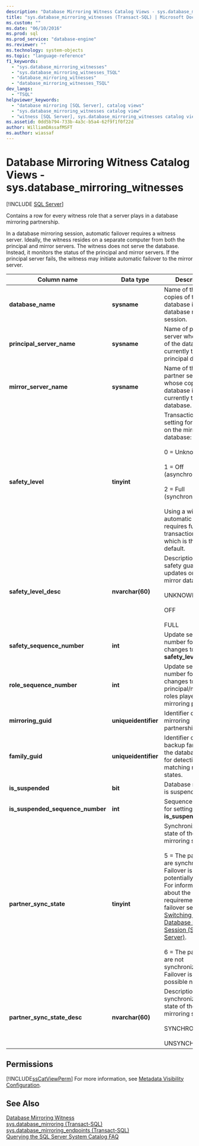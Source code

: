 ```yaml
---
description: "Database Mirroring Witness Catalog Views - sys.database_mirroring_witnesses"
title: "sys.database_mirroring_witnesses (Transact-SQL) | Microsoft Docs"
ms.custom: ""
ms.date: "06/10/2016"
ms.prod: sql
ms.prod_service: "database-engine"
ms.reviewer: ""
ms.technology: system-objects
ms.topic: "language-reference"
f1_keywords: 
  - "sys.database_mirroring_witnesses"
  - "sys.database_mirroring_witnesses_TSQL"
  - "database_mirroring_witnesses"
  - "database_mirroring_witnesses_TSQL"
dev_langs: 
  - "TSQL"
helpviewer_keywords: 
  - "database mirroring [SQL Server], catalog views"
  - "sys.database_mirroring_witnesses catalog view"
  - "witness [SQL Server], sys.database_mirroring_witnesses catalog view"
ms.assetid: 0dd5b794-733b-4a3c-b5a4-62f9f1f0f22d
author: WilliamDAssafMSFT
ms.author: wiassaf
---
```

# Database Mirroring Witness Catalog Views - sys.database_mirroring_witnesses
 [!INCLUDE [SQL Server](../../includes/applies-to-version/sqlserver.md)]

  Contains a row for every witness role that a server plays in a database mirroring partnership. 
  
  In a database mirroring session, automatic failover requires a witness server. Ideally, the witness resides on a separate computer from both the principal and mirror servers. The witness does not serve the database. Instead, it monitors the status of the principal and mirror servers. If the principal server fails, the witness may initiate automatic failover to the mirror server. 
  
|Column name|Data type|Description|  
|-----------------|---------------|-----------------|  
|**database_name**|**sysname**|Name of the two copies of the database in the database mirroring session.|  
|**principal_server_name**|**sysname**|Name of partner server whose copy of the database is currently the principal database.|  
|**mirror_server_name**|**sysname**|Name of the partner server whose copy of the database is currently the mirror database.|  
|**safety_level**|**tinyint**|Transaction safety setting for updates on the mirror database:<br /><br /> 0 = Unknown state<br /><br /> 1 = Off (asynchronous)<br /><br /> 2 = Full (synchronous)<br /><br /> Using a witness for automatic failover requires full transaction safety, which is the default.|  
|**safety_level_desc**|**nvarchar(60)**|Description of safety guarantee of updates on the mirror database:<br /><br /> UNKNOWN<br /><br /> OFF<br /><br /> FULL|  
|**safety_sequence_number**|**int**|Update sequence number for changes to **safety_level**.|  
|**role_sequence_number**|**int**|Update sequence number for changes to principal/mirror roles played by the mirroring partners.|  
|**mirroring_guid**|**uniqueidentifier**|Identifier of the mirroring partnership.|  
|**family_guid**|**uniqueidentifier**|Identifier of the backup family for the database. Used for detecting matching restore states.|  
|**is_suspended**|**bit**|Database mirroring is suspended.|  
|**is_suspended_sequence_number**|**int**|Sequence number for setting **is_suspended**.|  
|**partner_sync_state**|**tinyint**|Synchronization state of the mirroring session:<br /><br /> 5 = The partners are synchronized. Failover is potentially possible. For information about the requirements for failover see, [Role Switching During a Database Mirroring Session &#40;SQL Server&#41;](../../database-engine/database-mirroring/role-switching-during-a-database-mirroring-session-sql-server.md).<br /><br /> 6 = The partners are not synchronized. Failover is not possible now.|  
|**partner_sync_state_desc**|**nvarchar(60)**|Description of the synchronization state of the mirroring session:<br /><br /> SYNCHRONIZED<br /><br /> UNSYNCHRONIZED|  
  
## Permissions  
 [!INCLUDE[ssCatViewPerm](../../includes/sscatviewperm-md.md)] For more information, see [Metadata Visibility Configuration](../../relational-databases/security/metadata-visibility-configuration.md).  
  
## See Also  
 [Database Mirroring Witness](../../database-engine/database-mirroring/database-mirroring-witness.md)   
 [sys.database_mirroring &#40;Transact-SQL&#41;](../../relational-databases/system-catalog-views/sys-database-mirroring-transact-sql.md)   
 [sys.database_mirroring_endpoints &#40;Transact-SQL&#41;](../../relational-databases/system-catalog-views/sys-database-mirroring-endpoints-transact-sql.md)   
 [Querying the SQL Server System Catalog FAQ](../../relational-databases/system-catalog-views/querying-the-sql-server-system-catalog-faq.md)  
  
  
